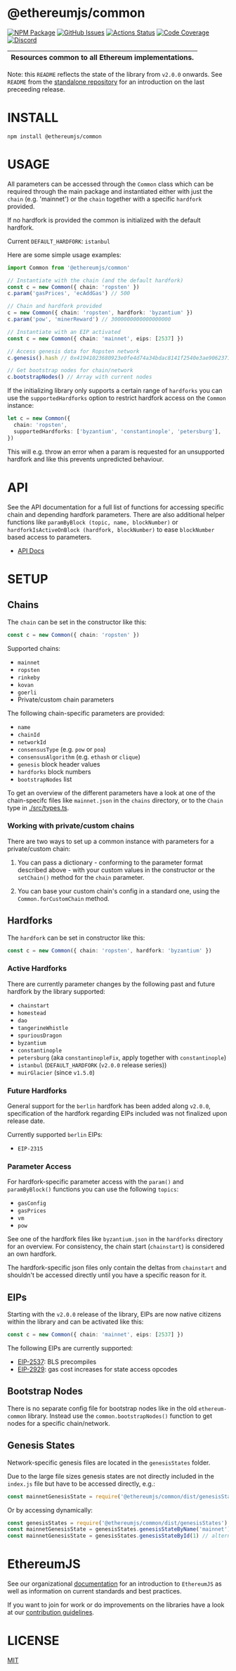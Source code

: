 # @ethereumjs/common

[![NPM Package][common-npm-badge]][common-npm-link]
[![GitHub Issues][common-issues-badge]][common-issues-link]
[![Actions Status][common-actions-badge]][common-actions-link]
[![Code Coverage][common-coverage-badge]][common-coverage-link]
[![Discord][discord-badge]][discord-link]

| Resources common to all Ethereum implementations. |
| --- |

Note: this `README` reflects the state of the library from `v2.0.0` onwards. See `README` from the [standalone repository](https://github.com/ethereumjs/ethereumjs-common) for an introduction on the last preceeding release.

# INSTALL

`npm install @ethereumjs/common`

# USAGE

All parameters can be accessed through the `Common` class which can be required through the
main package and instantiated either with just the `chain` (e.g. 'mainnet') or the `chain`
together with a specific `hardfork` provided.

If no hardfork is provided the common is initialized with the default hardfork.

Current `DEFAULT_HARDFORK`: `istanbul`

Here are some simple usage examples:

```typescript
import Common from '@ethereumjs/common'

// Instantiate with the chain (and the default hardfork)
const c = new Common({ chain: 'ropsten' })
c.param('gasPrices', 'ecAddGas') // 500

// Chain and hardfork provided
c = new Common({ chain: 'ropsten', hardfork: 'byzantium' })
c.param('pow', 'minerReward') // 3000000000000000000

// Instantiate with an EIP activated
const c = new Common({ chain: 'mainnet', eips: [2537] })

// Access genesis data for Ropsten network
c.genesis().hash // 0x41941023680923e0fe4d74a34bdac8141f2540e3ae90623718e47d66d1ca4a2d

// Get bootstrap nodes for chain/network
c.bootstrapNodes() // Array with current nodes
```

If the initializing library only supports a certain range of `hardforks` you can use the `supportedHardforks` option to restrict hardfork access on the `Common` instance:

```typescript
let c = new Common({
  chain: 'ropsten',
  supportedHardforks: ['byzantium', 'constantinople', 'petersburg'],
})
```

This will e.g. throw an error when a param is requested for an unsupported hardfork and
like this prevents unpredicted behaviour.

# API

See the API documentation for a full list of functions for accessing specific chain and
depending hardfork parameters. There are also additional helper functions like
`paramByBlock (topic, name, blockNumber)` or `hardforkIsActiveOnBlock (hardfork, blockNumber)`
to ease `blockNumber` based access to parameters.

- [API Docs](./docs/README.md)

# SETUP

## Chains

The `chain` can be set in the constructor like this:

```typescript
const c = new Common({ chain: 'ropsten' })
```

Supported chains:

- `mainnet`
- `ropsten`
- `rinkeby`
- `kovan`
- `goerli`
- Private/custom chain parameters

The following chain-specific parameters are provided:

- `name`
- `chainId`
- `networkId`
- `consensusType` (e.g. `pow` or `poa`)
- `consensusAlgorithm` (e.g. `ethash` or `clique`)
- `genesis` block header values
- `hardforks` block numbers
- `bootstrapNodes` list

To get an overview of the different parameters have a look at one of the chain-specifc
files like `mainnet.json` in the `chains` directory, or to the `Chain` type in [./src/types.ts](./src/types.ts).

### Working with private/custom chains

There are two ways to set up a common instance with parameters for a private/custom chain:

1. You can pass a dictionary - conforming to the parameter format described above - with your custom values in
   the constructor or the `setChain()` method for the `chain` parameter.

2. You can base your custom chain's config in a standard one, using the `Common.forCustomChain` method.

## Hardforks

The `hardfork` can be set in constructor like this:

```typescript
const c = new Common({ chain: 'ropsten', hardfork: 'byzantium' })
```

### Active Hardforks

There are currently parameter changes by the following past and future hardfork by the
library supported:

- `chainstart`
- `homestead`
- `dao`
- `tangerineWhistle`
- `spuriousDragon`
- `byzantium`
- `constantinople`
- `petersburg` (aka `constantinopleFix`, apply together with `constantinople`)
- `istanbul` (`DEFAULT_HARDFORK` (`v2.0.0` release series))
- `muirGlacier` (since `v1.5.0`)

### Future Hardforks

General support for the `berlin` hardfork has been added along `v2.0.0`, specification of the hardfork regarding EIPs included was not finalized upon release date.

Currently supported `berlin` EIPs:

- `EIP-2315`

### Parameter Access

For hardfork-specific parameter access with the `param()` and `paramByBlock()` functions
you can use the following `topics`:

- `gasConfig`
- `gasPrices`
- `vm`
- `pow`

See one of the hardfork files like `byzantium.json` in the `hardforks` directory
for an overview. For consistency, the chain start (`chainstart`) is considered an own
hardfork.

The hardfork-specific json files only contain the deltas from `chainstart` and
shouldn't be accessed directly until you have a specific reason for it.

## EIPs

Starting with the `v2.0.0` release of the library, EIPs are now native citizens within the library
and can be activated like this:

```typescript
const c = new Common({ chain: 'mainnet', eips: [2537] })
```

The following EIPs are currently supported:

- [EIP-2537](https://eips.ethereum.org/EIPS/eip-2537): BLS precompiles
- [EIP-2929](https://eips.ethereum.org/EIPS/eip-2929): gas cost increases for state access opcodes

## Bootstrap Nodes

There is no separate config file for bootstrap nodes like in the old `ethereum-common` library.
Instead use the `common.bootstrapNodes()` function to get nodes for a specific chain/network.

## Genesis States

Network-specific genesis files are located in the `genesisStates` folder.

Due to the large file sizes genesis states are not directly included in the `index.js` file
but have to be accessed directly, e.g.:

```javascript
const mainnetGenesisState = require('@ethereumjs/common/dist/genesisStates/mainnet')
```

Or by accessing dynamically:

```javascript
const genesisStates = require('@ethereumjs/common/dist/genesisStates')
const mainnetGenesisState = genesisStates.genesisStateByName('mainnet')
const mainnetGenesisState = genesisStates.genesisStateById(1) // alternative via network Id
```

# EthereumJS

See our organizational [documentation](https://ethereumjs.readthedocs.io) for an introduction to `EthereumJS` as well as information on current standards and best practices.

If you want to join for work or do improvements on the libraries have a look at our [contribution guidelines](https://ethereumjs.readthedocs.io/en/latest/contributing.html).

# LICENSE

[MIT](https://opensource.org/licenses/MIT)

[discord-badge]: https://img.shields.io/static/v1?logo=discord&label=discord&message=Join&color=blue
[discord-link]: https://discord.gg/TNwARpR
[common-npm-badge]: https://img.shields.io/npm/v/@ethereumjs/common.svg
[common-npm-link]: https://www.npmjs.com/package/@ethereumjs/common
[common-issues-badge]: https://img.shields.io/github/issues/ethereumjs/ethereumjs-vm/package:%20common?label=issues
[common-issues-link]: https://github.com/ethereumjs/ethereumjs-vm/issues?q=is%3Aopen+is%3Aissue+label%3A"package%3A+common"
[common-actions-badge]: https://github.com/ethereumjs/ethereumjs-vm/workflows/Common%20Test/badge.svg
[common-actions-link]: https://github.com/ethereumjs/ethereumjs-vm/actions?query=workflow%3A%22Common+Test%22
[common-coverage-badge]: https://codecov.io/gh/ethereumjs/ethereumjs-vm/branch/master/graph/badge.svg?flag=common
[common-coverage-link]: https://codecov.io/gh/ethereumjs/ethereumjs-vm/tree/master/packages/common

